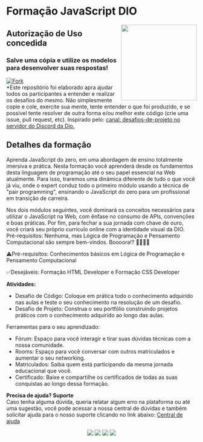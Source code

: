 <h1> Formação JavaScript DIO </h1>
<img align="right" height="200"src="https://hermes.dio.me/tracks/55e7040f-775b-47e5-a8fb-69d002ca17a9.png">
<h2> Autorização de Uso concedida</h2>
<h3> Salve uma cópia e utilize os modelos para desenvolver suas respostas!</h3>
<a href="https://github.com/venelouis/Formacao-JavaScript-Dio/fork">
<img alt="Fork" title="Fork Button" src="https://shields.io/badge/-Clique%20AQUI%20para%20realizar%20um%20FORK-yellow.svg?&style=for-the-badge&logo=github&logoColor=black"/></a><br>
*Este repositório foi elaborado apra ajudar todos os participantes a entender e realizar os desafios do mesmo. Não simplesmente copie e cole, exercite sua mente, tente entender o que foi produzido, e se possível tente resolver de outra forma e/ou melhor este código (crie uma issue, pull request, etc). Inspirado pelo: <a href="https://discord.com/channels/689887036110274618/1210779218812870796"> canal: desafios-de-projeto no servidor do Discord da Dio. </a>
<h2>Detalhes da formação</h2>
Aprenda JavaScript do zero, em uma abordagem de ensino totalmente imersiva e prática. Nesta formação você aprenderá desde os fundamentos desta linguagem de programação até o seu papel essencial na Web atualmente. Para isso, traremos uma dinâmica diferente de tudo o que você já viu, onde o expert conduz todo o primeiro módulo usando a técnica de "pair programming", ensinando o JavaScript do zero para um profissional em transição de carreira.

Nos dois módulos seguintes, você dominará os conceitos necessários para utilizar o JavaScript na Web, com ênfase no consumo de APIs, convenções e boas práticas. Por fim, para fechar a sua jornada com chave de ouro, você criará seu próprio currículo online com a identidade visual da DIO. Pré-requisitos: Nenhuma, mas Lógica de Programação e Pensamento Computacional são sempre bem-vindos. Boooora!? 👩‍💻👨‍💻

⚠️Pré-requisitos: Conhecimentos básicos em Lógica de Programação e Pensamento Computacional

✅Desejáveis: Formação HTML Developer e Formação CSS Developer

<b>Atividades:</b><br>
- Desafio de Código: Coloque em prática todo o conhecimento adquirido nas aulas e teste o seu conhecimento na resolução de um desafio.
- Desafio de Projeto: Construa o seu portfólio construindo projetos práticos com o conhecimento adquirido ao longo das aulas.

Ferramentas para o seu aprendizado:<br>
- Fórum: Espaço para você interagir e tirar suas dúvidas técnicas com a nossa comunidade.
- Rooms: Espaço para você conversar com outros matriculados e aumentar o seu networking.
- Matriculados: Saiba quem está participando da mesma jornada educacional que você.
- Certificado: Baixe e compartilhe os certificados de todas as suas conquistas ao longo dessa formação.

<b>Precisa de ajuda? Suporte</b><br>
Caso tenha alguma dúvida, queria relatar algum erro na plataforma ou até uma sugestão, você pode acessar a nossa central de dúvidas e também solicitar ajuda para o nosso suporte clicando no link abaixo: <a href="https://digitalinnovationone.atlassian.net/servicedesk/customer/portal/16/group/90">Central de ajuda</a>

<div align="center">
  <p>
      <img src="https://img.shields.io/github/languages/count/venelouis/Formacao-JavaScript-Dio"/>
      <img src="https://img.shields.io/github/repo-size/venelouis/Formacao-JavaScript-Dio"/>
      <img src="https://img.shields.io/github/last-commit/venelouis/Formacao-JavaScript-Dio"/>
      <img src="https://img.shields.io/github/issues/venelouis/Formacao-JavaScript-Dio"/>
  </p> 
</div>
